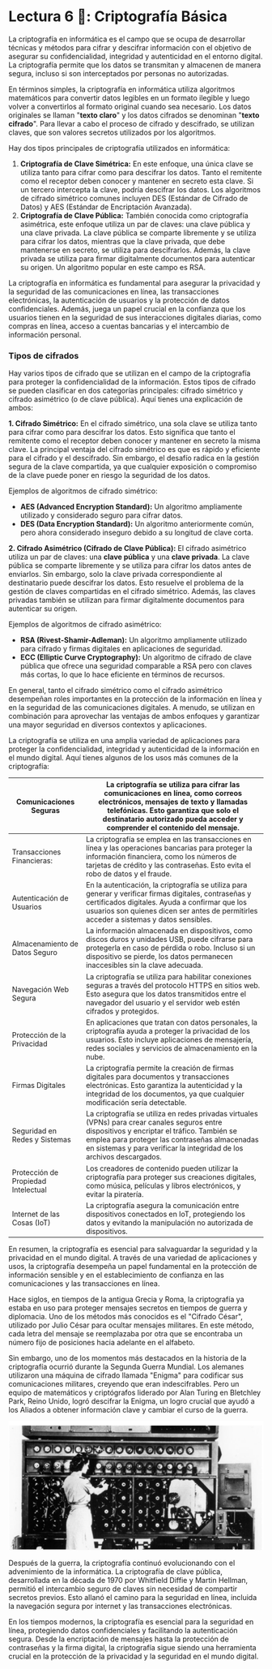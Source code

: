 # Lectura 6 📕: Criptografía Básica

La criptografía en informática es el campo que se ocupa de desarrollar técnicas y métodos para cifrar y descifrar información con el objetivo de asegurar su confidencialidad, integridad y autenticidad en el entorno digital. La criptografía permite que los datos se transmitan y almacenen de manera segura, incluso si son interceptados por personas no autorizadas.

En términos simples, la criptografía en informática utiliza algoritmos matemáticos para convertir datos legibles en un formato ilegible y luego volver a convertirlos al formato original cuando sea necesario. Los datos originales se llaman "**texto claro**" y los datos cifrados se denominan "**texto cifrado**". Para llevar a cabo el proceso de cifrado y descifrado, se utilizan claves, que son valores secretos utilizados por los algoritmos.

Hay dos tipos principales de criptografía utilizados en informática:

1. **Criptografía de Clave Simétrica:** En este enfoque, una única clave se utiliza tanto para cifrar como para descifrar los datos. Tanto el remitente como el receptor deben conocer y mantener en secreto esta clave. Si un tercero intercepta la clave, podría descifrar los datos. Los algoritmos de cifrado simétrico comunes incluyen DES (Estándar de Cifrado de Datos) y AES (Estándar de Encriptación Avanzada).
2. **Criptografía de Clave Pública:** También conocida como criptografía asimétrica, este enfoque utiliza un par de claves: una clave pública y una clave privada. La clave pública se comparte libremente y se utiliza para cifrar los datos, mientras que la clave privada, que debe mantenerse en secreto, se utiliza para descifrarlos. Además, la clave privada se utiliza para firmar digitalmente documentos para autenticar su origen. Un algoritmo popular en este campo es RSA.

La criptografía en informática es fundamental para asegurar la privacidad y la seguridad de las comunicaciones en línea, las transacciones electrónicas, la autenticación de usuarios y la protección de datos confidenciales. Además, juega un papel crucial en la confianza que los usuarios tienen en la seguridad de sus interacciones digitales diarias, como compras en línea, acceso a cuentas bancarias y el intercambio de información personal.

### Tipos de cifrados

Hay varios tipos de cifrado que se utilizan en el campo de la criptografía para proteger la confidencialidad de la información. Estos tipos de cifrado se pueden clasificar en dos categorías principales: cifrado simétrico y cifrado asimétrico (o de clave pública). Aquí tienes una explicación de ambos:

**1. Cifrado Simétrico:**
En el cifrado simétrico, una sola clave se utiliza tanto para cifrar como para descifrar los datos. Esto significa que tanto el remitente como el receptor deben conocer y mantener en secreto la misma clave. La principal ventaja del cifrado simétrico es que es rápido y eficiente para el cifrado y el descifrado. Sin embargo, el desafío radica en la gestión segura de la clave compartida, ya que cualquier exposición o compromiso de la clave puede poner en riesgo la seguridad de los datos.

Ejemplos de algoritmos de cifrado simétrico:

- **AES (Advanced Encryption Standard):** Un algoritmo ampliamente utilizado y considerado seguro para cifrar datos.
- **DES (Data Encryption Standard):** Un algoritmo anteriormente común, pero ahora considerado inseguro debido a su longitud de clave corta.

**2. Cifrado Asimétrico (Cifrado de Clave Pública):**
El cifrado asimétrico utiliza un par de claves: una **clave pública** y una **clave privada**. La clave pública se comparte libremente y se utiliza para cifrar los datos antes de enviarlos. Sin embargo, solo la clave privada correspondiente al destinatario puede descifrar los datos. Esto resuelve el problema de la gestión de claves compartidas en el cifrado simétrico. Además, las claves privadas también se utilizan para firmar digitalmente documentos para autenticar su origen.

Ejemplos de algoritmos de cifrado asimétrico:

- **RSA (Rivest-Shamir-Adleman):** Un algoritmo ampliamente utilizado para cifrado y firmas digitales en aplicaciones de seguridad.
- **ECC (Elliptic Curve Cryptography):** Un algoritmo de cifrado de clave pública que ofrece una seguridad comparable a RSA pero con claves más cortas, lo que lo hace eficiente en términos de recursos.

En general, tanto el cifrado simétrico como el cifrado asimétrico desempeñan roles importantes en la protección de la información en línea y en la seguridad de las comunicaciones digitales. A menudo, se utilizan en combinación para aprovechar las ventajas de ambos enfoques y garantizar una mayor seguridad en diversos contextos y aplicaciones.

La criptografía se utiliza en una amplia variedad de aplicaciones para proteger la confidencialidad, integridad y autenticidad de la información en el mundo digital. Aquí tienes algunos de los usos más comunes de la criptografía:

| Comunicaciones Seguras | La criptografía se utiliza para cifrar las comunicaciones en línea, como correos electrónicos, mensajes de texto y llamadas telefónicas. Esto garantiza que solo el destinatario autorizado pueda acceder y comprender el contenido del mensaje. |
| --- | --- |
| Transacciones Financieras: | La criptografía se emplea en las transacciones en línea y las operaciones bancarias para proteger la información financiera, como los números de tarjetas de crédito y las contraseñas. Esto evita el robo de datos y el fraude. |
| Autenticación de Usuarios | En la autenticación, la criptografía se utiliza para generar y verificar firmas digitales, contraseñas y certificados digitales. Ayuda a confirmar que los usuarios son quienes dicen ser antes de permitirles acceder a sistemas y datos sensibles. |
| Almacenamiento de Datos Seguro | La información almacenada en dispositivos, como discos duros y unidades USB, puede cifrarse para protegerla en caso de pérdida o robo. Incluso si un dispositivo se pierde, los datos permanecen inaccesibles sin la clave adecuada. |
| Navegación Web Segura | La criptografía se utiliza para habilitar conexiones seguras a través del protocolo HTTPS en sitios web. Esto asegura que los datos transmitidos entre el navegador del usuario y el servidor web estén cifrados y protegidos. |
| Protección de la Privacidad | En aplicaciones que tratan con datos personales, la criptografía ayuda a proteger la privacidad de los usuarios. Esto incluye aplicaciones de mensajería, redes sociales y servicios de almacenamiento en la nube. |
| Firmas Digitales | La criptografía permite la creación de firmas digitales para documentos y transacciones electrónicas. Esto garantiza la autenticidad y la integridad de los documentos, ya que cualquier modificación sería detectable. |
| Seguridad en Redes y Sistemas | La criptografía se utiliza en redes privadas virtuales (VPNs) para crear canales seguros entre dispositivos y encriptar el tráfico. También se emplea para proteger las contraseñas almacenadas en sistemas y para verificar la integridad de los archivos descargados. |
| Protección de Propiedad Intelectual | Los creadores de contenido pueden utilizar la criptografía para proteger sus creaciones digitales, como música, películas y libros electrónicos, y evitar la piratería. |
| Internet de las Cosas (IoT) | La criptografía asegura la comunicación entre dispositivos conectados en IoT, protegiendo los datos y evitando la manipulación no autorizada de dispositivos. |

En resumen, la criptografía es esencial para salvaguardar la seguridad y la privacidad en el mundo digital. A través de una variedad de aplicaciones y usos, la criptografía desempeña un papel fundamental en la protección de información sensible y en el establecimiento de confianza en las comunicaciones y las transacciones en línea.

Hace siglos, en tiempos de la antigua Grecia y Roma, la criptografía ya estaba en uso para proteger mensajes secretos en tiempos de guerra y diplomacia. Uno de los métodos más conocidos es el "Cifrado César", utilizado por Julio César para ocultar mensajes militares. En este método, cada letra del mensaje se reemplazaba por otra que se encontraba un número fijo de posiciones hacia adelante en el alfabeto.

Sin embargo, uno de los momentos más destacados en la historia de la criptografía ocurrió durante la Segunda Guerra Mundial. Los alemanes utilizaron una máquina de cifrado llamada "Enigma" para codificar sus comunicaciones militares, creyendo que eran indescifrables. Pero un equipo de matemáticos y criptógrafos liderado por Alan Turing en Bletchley Park, Reino Unido, logró descifrar la Enigma, un logro crucial que ayudó a los Aliados a obtener información clave y cambiar el curso de la guerra.

![critografia](../assets/criptografia.png)

Después de la guerra, la criptografía continuó evolucionando con el advenimiento de la informática. La criptografía de clave pública, desarrollada en la década de 1970 por Whitfield Diffie y Martin Hellman, permitió el intercambio seguro de claves sin necesidad de compartir secretos previos. Esto allanó el camino para la seguridad en línea, incluida la navegación segura por internet y las transacciones electrónicas.

En los tiempos modernos, la criptografía es esencial para la seguridad en línea, protegiendo datos confidenciales y facilitando la autenticación segura. Desde la encriptación de mensajes hasta la protección de contraseñas y la firma digital, la criptografía sigue siendo una herramienta crucial en la protección de la privacidad y la seguridad en el mundo digital.